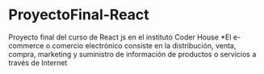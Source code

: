 # ProyectoFinal-React
Proyecto final del curso de React js en el instituto Coder House
*El e-commerce o comercio electrónico consiste en la distribución, venta, compra, marketing y suministro de información de productos o servicios a través de Internet

